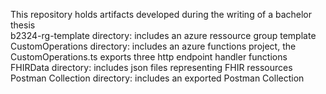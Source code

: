 This repository holds artifacts developed during the writing of a bachelor thesis  
b2324-rg-template directory: includes an azure ressource group template  
CustomOperations directory: includes an azure functions project, the CustomOperations.ts exports three http endpoint handler functions  
FHIRData directory: includes json files representing FHIR ressources  
Postman Collection directory: includes an exported Postman Collection

